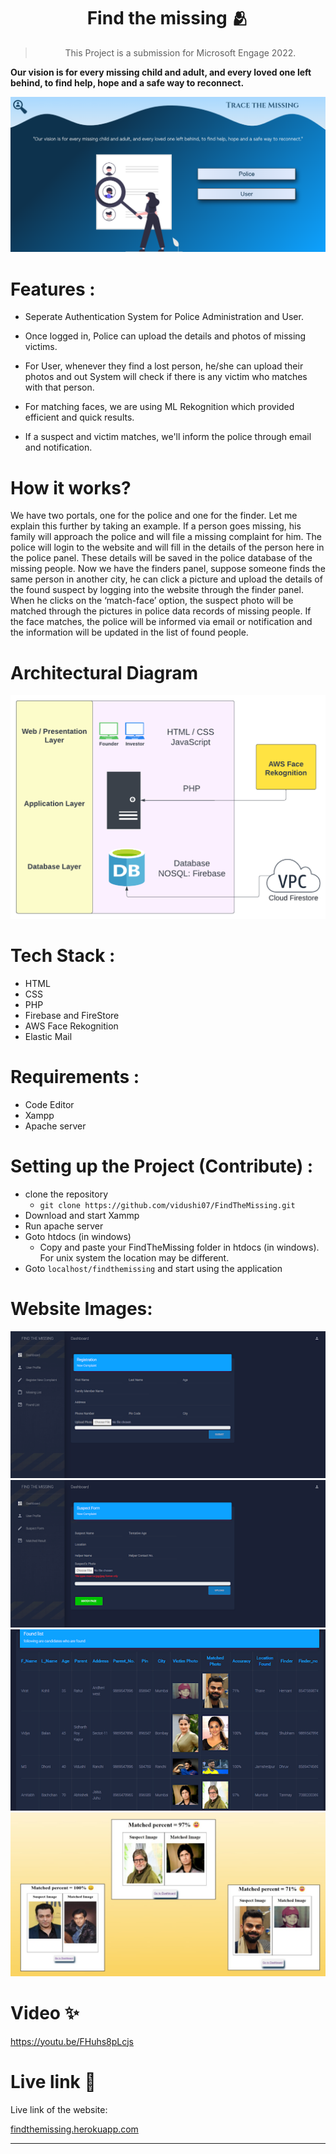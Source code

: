 <div align="center">

# Find the missing 🫂

> This Project is a submission for Microsoft Engage 2022.

</div>

**Our vision is for every missing child and adult, and every loved one left behind, to find help, hope and a safe way to reconnect.**

<img src="./readme_images/home.png"/> 
  
  
# Features :
* Seperate Authentication System for Police Administration and User.

- Once logged in, Police can upload the details and photos of missing victims.

- For User, whenever they find a lost person, he/she can upload their photos and out System will check if there is any victim who matches with that person.

- For matching faces, we are using ML Rekognition which provided efficient and quick results.

- If a suspect and victim matches, we'll inform the police through email and notification.

# How it works?

We have two portals, one for the police and one for the finder.
Let me explain this further by taking an example. If a person goes missing, his family will approach the police and will file a missing complaint for him. The police will login to the website and will fill in the details of the person here in the police panel. These details will be saved in the police database of the missing people. Now we have the finders panel, suppose someone finds the same person in another city, he can click a picture and upload the details of the found suspect by logging into the website through the finder panel. When he clicks on the ‘match-face’ option, the suspect photo will be matched through the pictures in police data records of missing people. If the face matches, the police will be informed via email or notification and the information will be updated in the list of found people.

# Architectural Diagram

<img src="./readme_images/architecture.png"/>

# Tech Stack :

- HTML
- CSS
- PHP
- Firebase and FireStore
- AWS Face Rekognition
- Elastic Mail

# Requirements :

- Code Editor
- Xampp
- Apache server

# Setting up the Project (Contribute) :

- clone the repository
  - `git clone https://github.com/vidushi07/FindTheMissing.git`
- Download and start Xammp
- Run apache server
- Goto htdocs (in windows)
  - Copy and paste your FindTheMissing folder in htdocs (in windows). For unix system the location may be different.
- Goto `localhost/findthemissing` and start using the application

# Website Images:

<img src="./readme_images/policepanel.png"/> 
<img src="./readme_images/finderpanel.png"/>

<img src="./readme_images/compare_faces.png"/> 
<img src="./readme_images/results.jpeg"/>

# Video ✨

<a href="https://youtu.be/FHuhs8pLcjs">https://youtu.be/FHuhs8pLcjs</a>

# Live link 🔗

Live link of the website:

<a href="findthemissing.herokuapp.com">findthemissing.herokuapp.com</a>

---
